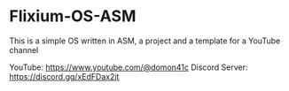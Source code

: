 # Flixium-OS-ASM
This is a simple OS written in ASM, a project and a template for a YouTube channel

YouTube: https://www.youtube.com/@domon41c
Discord Server: https://discord.gg/xEdFDax2jt
